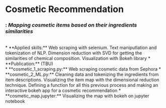 # Cosmetic Recommendation
### : *Mapping cosmetic items based on their ingredients similarities* 
<br>
* **Applied skills:** Web scraping with selenium. Text maniputlation and tokenization of NLP. Dimension reduction with SVD for getting the similarities of chemical composition. Visualization with Bokeh library 
* **Publication:** (TBU) 
<br>
* **cosmetic_1_scraping.py:** Web scraping cosmetic data from Sephora 
* **cosmetic_2_ML.py:** Cleaning data and tokenizing the ingredients from item descriptions. Visualizing the item map with the dimensional reduction technique. Defining a function for all this previous process and making an interactive bokeh app for a cosmetic recommendation
* **cosmetic_map.jupyter:** Visualizing the map with bokeh on jupyter notebook

